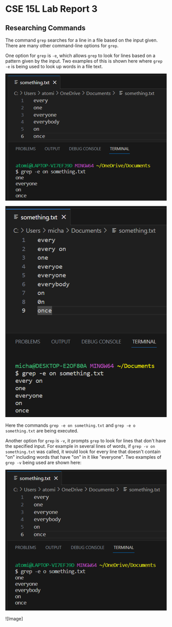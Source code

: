 # CSE 15L Lab Report 3

## Researching Commands
The command `grep` searches for a line in a file based on the input given. There are many other command-line options for `grep`. 

One option for `grep` is `-e`, which allows `grep` to look for lines based on a pattern given by the input. Two examples of this is shown here where `grep -e` is being used to look up words in a file text.

![Image](Code_0509_015201.png)

![Image](Code_0510_0926_50.png)

Here the commands `grep -e on something.txt` and `grep -e o something.txt` are being executed.

Another option for `grep` is `-v`, it prompts `grep` to look for lines that don't have the specified input. For example in several lines of words, if `grep -v on something.txt` was called, it would look for every line that doesn't contain "on" including words that have "on" in it like "everyone". Two examples of `grep -v` being used are shown here:

![Image](Code_0509_015340.png)

![Image]

